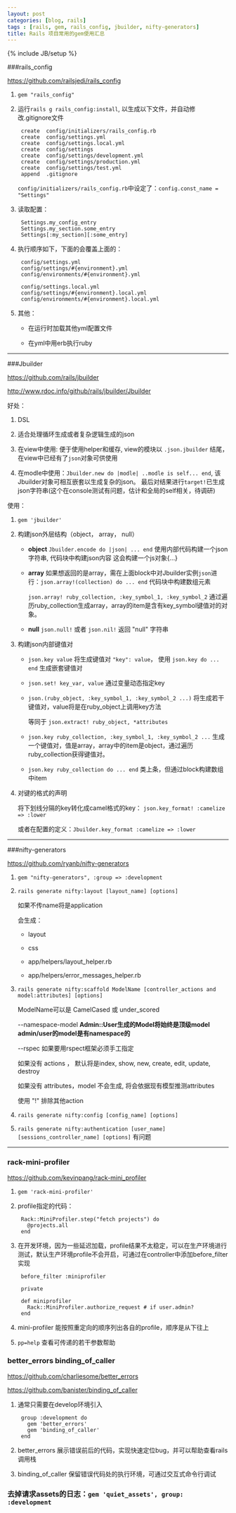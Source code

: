 ```yaml
---
layout: post
categories: [blog, rails]
tags : [rails, gem, rails_config, jbuilder, nifty-generators]
title: Rails 项目常用的gem使用汇总
---
```

{% include JB/setup %}

###rails_config

<https://github.com/railsjedi/rails_config>

1. `gem "rails_config"`

2. 运行`rails g rails_config:install`, 以生成以下文件，并自动修改.gitignore文件

        create  config/initializers/rails_config.rb
        create  config/settings.yml
        create  config/settings.local.yml
        create  config/settings
        create  config/settings/development.yml
        create  config/settings/production.yml
        create  config/settings/test.yml
        append  .gitignore

   `config/initializers/rails_config.rb`中设定了：`config.const_name = "Settings"`

3. 读取配置：

        Settings.my_config_entry
        Settings.my_section.some_entry
        Settings[:my_section][:some_entry]

4. 执行顺序如下，下面的会覆盖上面的：

        config/settings.yml
        config/settings/#{environment}.yml
        config/environments/#{environment}.yml

        config/settings.local.yml
        config/settings/#{environment}.local.yml
        config/environments/#{environment}.local.yml

5. 其他：

   * 在运行时加载其他yml配置文件

   * 在yml中用erb执行ruby

----

###Jbuilder

<https://github.com/rails/jbuilder>

<http://www.rdoc.info/github/rails/jbuilder/Jbuilder>

好处：

1. DSL

2. 适合处理循环生成或者复杂逻辑生成的json

3. 在view中使用: 便于使用helper和缓存, view的模块以 `.json.jbuilder` 结尾，在view中已经有了`json`对象可供使用

4. 在modle中使用：`Jbuilder.new do |modle| ..modle is self... end`, 该Jbuilder对象可相互嵌套以生成复杂的json。 最后对结果进行`target!`已生成json字符串(这个在console测试有问题，估计和全局的self相关，待调研)

使用：

1. `gem 'jbuilder'`

2. 构建json外层结构（object， array， null）

   * **object**  `Jbuilder.encode do |json| ... end` 使用内部代码构建一个json字符串, 代码块中构建json内容 这会构建一个js对象{...}

   * **array** 如果想返回的是array，需在上面block中对Jbuilder实例`json`进行：`json.array!(collection) do ... end` 代码块中构建数组元素

     `json.array! ruby_collection, :key_symbol_1, :key_symbol_2` 通过遍历ruby_collection生成array，array的item是含有key_symbol键值对的对象。

   * **null** `json.null!` 或者 `json.nil!` 返回 "null" 字符串

3. 构建json内部键值对

   * `json.key value` 将生成键值对 `"key": value`， 使用 `json.key do ... end` 生成嵌套键值对

   * `json.set! key_var, value` 通过变量动态指定key

   * `json.(ruby_object, :key_symbol_1, :key_symbol_2 ...)` 将生成若干键值对，value将是在ruby_object上调用key方法

     等同于 `json.extract! ruby_object, *attributes`

   * `json.key ruby_collection, :key_symbol_1, :key_symbol_2 ...` 生成一个键值对，值是array，array中的item是object，通过遍历ruby_collection获得键值对。

   * `json.key ruby_collection do ... end` 类上条，但通过block构建数组中item

4. 对键的格式的声明

   将下划线分隔的key转化成camel格式的key： `json.key_format! :camelize => :lower`

   或者在配置的定义：`Jbuilder.key_format :camelize => :lower`

----

###nifty-generators

<https://github.com/ryanb/nifty-generators>

1. `gem "nifty-generators", :group => :development`

2. `rails generate nifty:layout [layout_name] [options]` 

   如果不传name将是application

   会生成：

   * layout

   * css

   * app/helpers/layout_helper.rb

   * app/helpers/error_messages_helper.rb 

3. `rails generate nifty:scaffold ModelName [controller_actions and model:attributes] [options]`

   ModelName可以是 CamelCased 或 under_scored

   --namespace-model **Admin::User生成的Model将始终是顶级model admin/user的model是有namespace的**

   --rspec 如果要用rspect框架必须手工指定

   如果没有 actions ， 默认将是index, show, new, create, edit, update, destroy

   如果没有 attributes，model 不会生成, 将会依据现有模型推测attributes

   使用 "!" 排除其他action

4. `rails generate nifty:config [config_name] [options]`

5. `rails generate nifty:authentication [user_name] [sessions_controller_name] [options]` 有问题

----

### rack-mini-profiler

<https://github.com/kevinpang/rack-mini_profiler>

1. `gem 'rack-mini-profiler'`

2. profile指定的代码：

        Rack::MiniProfiler.step("fetch projects") do
          @projects.all
        end

3. 在开发环境，因为一些延迟加载，profile结果不太稳定，可以在生产环境进行测试，默认生产环境profile不会开启，可通过在controller中添加before_filter实现

        before_filter :miniprofiler

        private

        def miniprofiler
          Rack::MiniProfiler.authorize_request # if user.admin?
        end

4. mini-profiler 能按照重定向的顺序列出各自的profile，顺序是从下往上

5. `pp=help` 查看可传递的若干参数帮助

### better_errors binding_of_caller

<https://github.com/charliesome/better_errors>

<https://github.com/banister/binding_of_caller>

1. 通常只需要在develop环境引入

        group :development do
          gem 'better_errors'
          gem 'binding_of_caller'
        end

2. better_errors 展示错误前后的代码，实现快速定位bug，并可以帮助查看rails调用栈

3. binding_of_caller 保留错误代码处的执行环境，可通过交互式命令行调试

### 去掉请求assets的日志：`gem 'quiet_assets', group: :development`
